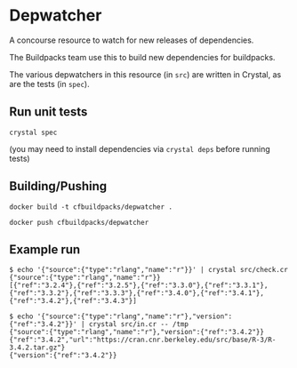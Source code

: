 # Depwatcher

A concourse resource to watch for new releases of dependencies.

The Buildpacks team use this to build new dependencies for buildpacks.

The various depwatchers in this resource (in `src`) are written in Crystal, as are the tests (in `spec`).

## Run unit tests

`crystal spec`

(you may need to install dependencies via `crystal deps` before running tests)

## Building/Pushing

`docker build -t cfbuildpacks/depwatcher .`

`docker push cfbuildpacks/depwatcher`

## Example run

```
$ echo '{"source":{"type":"rlang","name":"r"}}' | crystal src/check.cr
{"source":{"type":"rlang","name":"r"}}
[{"ref":"3.2.4"},{"ref":"3.2.5"},{"ref":"3.3.0"},{"ref":"3.3.1"},{"ref":"3.3.2"},{"ref":"3.3.3"},{"ref":"3.4.0"},{"ref":"3.4.1"},{"ref":"3.4.2"},{"ref":"3.4.3"}]

$ echo '{"source":{"type":"rlang","name":"r"},"version":{"ref":"3.4.2"}}' | crystal src/in.cr -- /tmp
{"source":{"type":"rlang","name":"r"},"version":{"ref":"3.4.2"}}
{"ref":"3.4.2","url":"https://cran.cnr.berkeley.edu/src/base/R-3/R-3.4.2.tar.gz"}
{"version":{"ref":"3.4.2"}}
```
